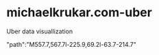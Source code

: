 # michaelkrukar.com-uber
Uber data visuallization

"path":"M557.7,567.7l-225.9,69.2l-63.7-214.7"

<polyline id="islington_to_home" class="st44" points="293.1,469.5 356.8,684.2 582.7,615 	"/>
	<polyline id="home_to_islington" class="st44" points="582.7,615 356.8,684.2 293.1,469.5 	"/>